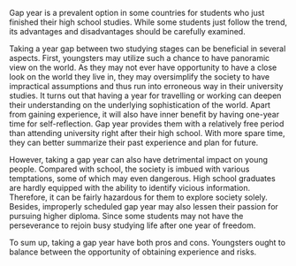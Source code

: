 Gap year is a prevalent option in some countries for students who just finished their high school studies. While some students just follow the trend, its advantages and disadvantages should be carefully examined.

Taking a year gap between two studying stages can be beneficial in several aspects. First, youngsters may utilize such a chance to have panoramic view on the world. As they may not ever have opportunity to have a close look on the world they live in, they may oversimplify the society to have impractical assumptions and thus run into erroneous way in their university studies. It turns out that having a year for travelling or working can deepen their understanding on the underlying sophistication of the world. Apart from gaining experience, it will also have inner benefit by having one-year time for self-reflection. Gap year provides them with a relatively free period than attending university right after their high school. With more spare time, they can better summarize their past experience and plan for future.

However, taking a gap year can also have detrimental impact on young people. Compared with school, the society is imbued with various temptations, some of which may even dangerous. High school graduates are hardly equipped with the ability to identify vicious information. Therefore, it can be fairly hazardous for them to explore society solely. Besides, improperly scheduled gap year may also lessen their passion for pursuing higher diploma. Since some students may not have the perseverance to rejoin busy studying life after one year of freedom.

To sum up, taking a gap year have both pros and cons. Youngsters ought to balance between the opportunity of obtaining experience and risks.